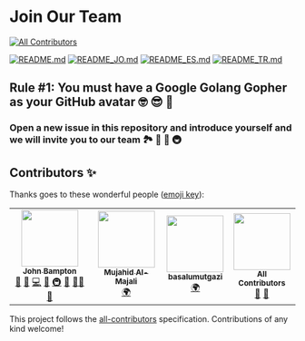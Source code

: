 # Join Our Team
<!-- ALL-CONTRIBUTORS-BADGE:START - Do not remove or modify this section -->
[![All Contributors](https://img.shields.io/badge/all_contributors-4-orange.svg?style=flat-square)](#contributors-)
<!-- ALL-CONTRIBUTORS-BADGE:END -->

[![README.md](https://img.shields.io/badge/English-up-brightgreen)](README.md)
[![README_JO.md](https://img.shields.io/badge/Arabic-up-brightgreen)](README_JO.md)
[![README_ES.md](https://img.shields.io/badge/Spanish-up-brightgreen)](README_ES.md)
[![README_TR.md](https://img.shields.io/badge/Turkish-up-brightgreen)](README_TR.md)

## Rule #1: You must have a Google Golang Gopher as your GitHub avatar 🤓 😎 🚀

### Open a new issue in this repository and introduce yourself and we will invite you to our team 🏞️ 🏥 🏰 🚇

## Contributors ✨

Thanks goes to these wonderful people ([emoji key](https://allcontributors.org/docs/en/emoji-key)):

<!-- ALL-CONTRIBUTORS-LIST:START - Do not remove or modify this section -->
<!-- prettier-ignore-start -->
<!-- markdownlint-disable -->
<table>
  <tr>
    <td align="center"><a href="https://github.com/jbampton"><img src="https://avatars.githubusercontent.com/u/418747?v=4?s=100" width="100px;" alt=""/><br /><sub><b>John Bampton</b></sub></a><br /><a href="https://github.com/golang-gophers/join-our-team/commits?author=jbampton" title="Documentation">📖</a> <a href="#business-jbampton" title="Business development">💼</a> <a href="https://github.com/golang-gophers/join-our-team/commits?author=jbampton" title="Code">💻</a> <a href="#ideas-jbampton" title="Ideas, Planning, & Feedback">🤔</a> <a href="#infra-jbampton" title="Infrastructure (Hosting, Build-Tools, etc)">🚇</a> <a href="#maintenance-jbampton" title="Maintenance">🚧</a> <a href="#mentoring-jbampton" title="Mentoring">🧑‍🏫</a> <a href="#projectManagement-jbampton" title="Project Management">📆</a></td>
    <td align="center"><a href="https://github.com/Majalian"><img src="https://avatars.githubusercontent.com/u/81928799?v=4?s=100" width="100px;" alt=""/><br /><sub><b>Mujahid Al-Majali</b></sub></a><br /><a href="#translation-Majalian" title="Translation">🌍</a></td>
    <td align="center"><a href="https://github.com/basalumutgazi"><img src="https://avatars.githubusercontent.com/u/81925269?v=4?s=100" width="100px;" alt=""/><br /><sub><b>basalumutgazi</b></sub></a><br /><a href="#translation-basalumutgazi" title="Translation">🌍</a></td>
    <td align="center"><a href="https://allcontributors.org"><img src="https://avatars.githubusercontent.com/u/46410174?v=4?s=100" width="100px;" alt=""/><br /><sub><b>All Contributors</b></sub></a><br /><a href="https://github.com/golang-gophers/join-our-team/commits?author=all-contributors" title="Documentation">📖</a> <a href="#projectManagement-all-contributors" title="Project Management">📆</a></td>
  </tr>
</table>

<!-- markdownlint-restore -->
<!-- prettier-ignore-end -->

<!-- ALL-CONTRIBUTORS-LIST:END -->

This project follows the [all-contributors](https://github.com/all-contributors/all-contributors) specification. Contributions of any kind welcome!
